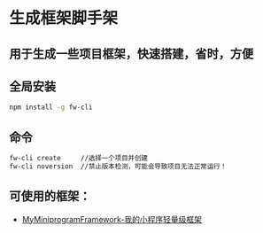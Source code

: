 # 生成框架脚手架

## 用于生成一些项目框架，快速搭建，省时，方便

## 全局安装

``` bash
npm install -g fw-cli
```

## 命令

``` bash
fw-cli create     //选择一个项目并创建
fw-cli noversion  //禁止版本检测，可能会导致项目无法正常运行！
```

## 可使用的框架：

* [MyMiniprogramFramework-我的小程序轻量级框架](https://github.com/dusunboy/MyMiniprogramFramework)
